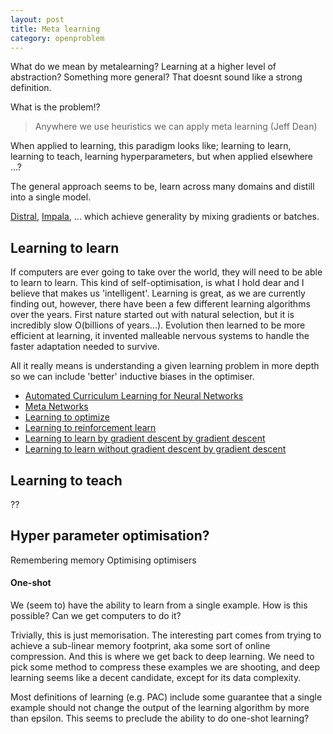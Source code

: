 ```yaml
---
layout: post
title: Meta learning
category: openproblem
---
```


What do we mean by metalearning? Learning at a higher level of abstraction?
Something more general? That doesnt sound like a strong definition.

What is the problem!?
> Anywhere we use heuristics we can apply meta learning (Jeff Dean)

When applied to learning, this paradigm looks like; learning to learn, learning to teach, learning hyperparameters, but when applied elsewhere ...?

<!-- Closely related to better-priors? Except now we are trying to learn the priors? -->

The general approach seems to be, learn across many domains and distill into a single model.

[Distral](https://deepmind.com/research/publications/distral-robust-multitask-reinforcement-learning/), [Impala](https://deepmind.com/blog/impala-scalable-distributed-deeprl-dmlab-30/), ... which achieve generality by mixing gradients or batches.

## Learning to learn

If computers are ever going to take over the world, they will need to be able to learn to learn. This kind of self-optimisation, is what I hold dear and I believe that makes us 'intelligent'.
Learning is great, as we are currently finding out, however, there have been a few different learning algorithms over the years. First nature started out with natural selection, but it is incredibly slow O(billions of years...). Evolution then learned to be more efficient at learning, it invented malleable nervous systems to handle the faster adaptation needed to survive.

All it really means is understanding a given learning problem in more depth so we can include 'better' inductive biases in the optimiser.

* [Automated Curriculum Learning for Neural Networks](https://arxiv.org/abs/1704.03003)
* [Meta Networks](https://arxiv.org/pdf/1703.00837.pdf)
* [Learning to optimize](https://doi.org/10.3200/JMBR.36.3.339-351)
* [Learning to reinforcement learn](http://arxiv.org/abs/1611.05763)
* [Learning to learn by gradient descent by gradient descent](http://arxiv.org/abs/1606.04474)
* [Learning to learn without gradient descent by gradient descent](http://proceedings.mlr.press/v70/chen17e.htm)

## Learning to teach

??

## Hyper parameter optimisation?


Remembering memory
Optimising optimisers

#### One-shot

We (seem to) have the ability to learn from a single example. How is this possible? Can we get computers to do it?

Trivially, this is just memorisation. The interesting part comes from trying to achieve a sub-linear memory footprint, aka some sort of online compression. And this is where we get back to deep learning. We need to pick some method to compress these examples we are shooting, and deep learning seems like a decent candidate, except for its data complexity.

Most definitions of learning (e.g. PAC) include some guarantee that a single example should not change the output of the learning algorithm by more than epsilon. This seems to preclude the ability to do one-shot learning?
